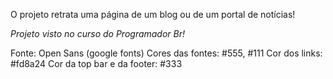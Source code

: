 O projeto retrata uma página de um blog ou de um portal de notícias!

*Projeto visto no curso do Programador Br!*


Fonte: Open Sans (google fonts)
Cores das fontes: #555, #111
Cor dos links: #fd8a24
Cor da top bar e da footer: #333